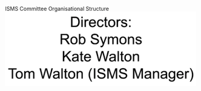 ISMS Committee Organisational Structure
![alt text](https://github.com/iw-tom/policies/blob/master/ISO-27001/structure/ISMS%20Committee%20structure.png)
